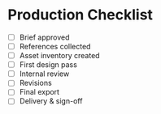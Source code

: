 # Production Checklist

- [ ] Brief approved
- [ ] References collected
- [ ] Asset inventory created
- [ ] First design pass
- [ ] Internal review
- [ ] Revisions
- [ ] Final export
- [ ] Delivery & sign-off
